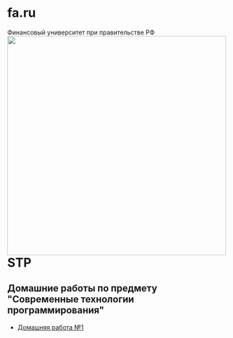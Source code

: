 # fa.ru
Финансовый университет при правительстве РФ
<img src=https://i.pinimg.com/originals/2d/9c/0e/2d9c0e29263f8457238de59ab7cef29d.jpg width=500 height=500 align="left"/>

# STP
## Домашние работы по предмету "Современные технологии программирования"

* [Домашняя работа №1]() 
